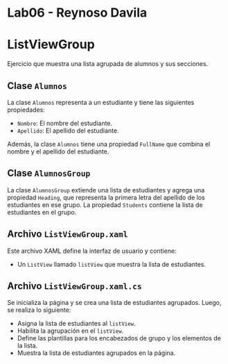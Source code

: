 # Lab06 - Reynoso Davila

# ListViewGroup

Ejercicio que muestra una lista agrupada de alumnos y sus secciones.

## Clase `Alumnos`

La clase `Alumnos` representa a un estudiante y tiene las siguientes propiedades:

- `Nombre`: El nombre del estudiante.
- `Apellido`: El apellido del estudiante.

Además, la clase `Alumnos` tiene una propiedad `FullName` que combina el nombre y el apellido del estudiante.

## Clase `AlumnosGroup`

La clase `AlumnosGroup` extiende una lista de estudiantes y agrega una propiedad `Heading`, que representa la primera letra del apellido de los estudiantes en ese grupo. La propiedad `Students` contiene la lista de estudiantes en el grupo.

## Archivo `ListViewGroup.xaml`

Este archivo XAML define la interfaz de usuario y contiene:

- Un `ListView` llamado `listView` que muestra la lista de estudiantes.

## Archivo `ListViewGroup.xaml.cs`

Se inicializa la página y se crea una lista de estudiantes agrupados. Luego, se realiza lo siguiente:

- Asigna la lista de estudiantes al `listView`.
- Habilita la agrupación en el `listView`.
- Define las plantillas para los encabezados de grupo y los elementos de la lista.
- Muestra la lista de estudiantes agrupados en la página.
